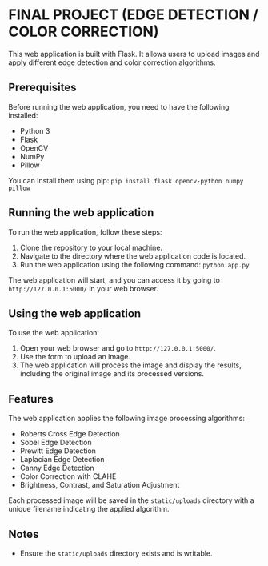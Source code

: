 # FINAL PROJECT (EDGE DETECTION / COLOR CORRECTION)

This web application is built with Flask. It allows users to upload images and apply different edge detection and color correction algorithms.

## Prerequisites

Before running the web application, you need to have the following installed:
- Python 3
- Flask
- OpenCV
- NumPy
- Pillow

You can install them using pip: `pip install flask opencv-python numpy pillow`

## Running the web application

To run the web application, follow these steps:

1. Clone the repository to your local machine.
2. Navigate to the directory where the web application code is located.
3. Run the web application using the following command: `python app.py`

The web application will start, and you can access it by going to `http://127.0.0.1:5000/` in your web browser.

## Using the web application

To use the web application:

1. Open your web browser and go to `http://127.0.0.1:5000/`.
2. Use the form to upload an image.
3. The web application will process the image and display the results, including the original image and its processed versions.

## Features

The web application applies the following image processing algorithms:

- Roberts Cross Edge Detection
- Sobel Edge Detection
- Prewitt Edge Detection
- Laplacian Edge Detection
- Canny Edge Detection
- Color Correction with CLAHE
- Brightness, Contrast, and Saturation Adjustment

Each processed image will be saved in the `static/uploads` directory with a unique filename indicating the applied algorithm.

## Notes

- Ensure the `static/uploads` directory exists and is writable.

    
